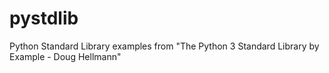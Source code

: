 # pystdlib
Python Standard Library examples from "The Python 3 Standard Library by Example - Doug Hellmann" 
